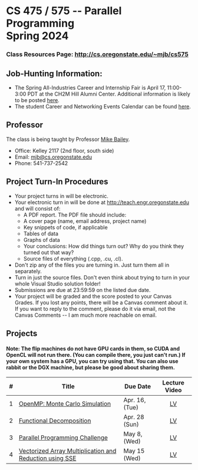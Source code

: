 # CS 475 / 575 -- Parallel Programming<br>Spring 2024
### Class Resources Page: http://cs.oregonstate.edu/~mjb/cs575

## Job-Hunting Information:
- The Spring All-Industries Career and Internship Fair is April 17, 11:00-3:00 PDT at the CH2M Hill Alumni Center. Additional information is likely to be posted [here](https://oregonstate.joinhandshake.com/stu/career_fairs/41468).
- The student Career and Networking Events Calendar can be found [here](https://engineering.oregonstate.edu/EECS/myeecs/eecs-student-portal/career-networking-events-calendar).

## Professor
The class is being taught by Professor [Mike Bailey](https://web.engr.oregonstate.edu/~mjb/WebMjb/mjb.html).
- Office:	Kelley 2117 (2nd floor, south side)
- Email:	[mjb@cs.oregonstate.edu](mjb@cs.oregonstate.edu)
- Phone:	541-737-2542

## Project Turn-In Procedures
- Your project turns in will be electronic.
- Your electronic turn in will be done at http://teach.engr.oregonstate.edu and will consist of:
    - A PDF report. The PDF file should include:
    - A cover page (name, email address, project name)
    - Key snippets of code, if applicable
    - Tables of data
    - Graphs of data
    - Your conclusions: How did things turn out? Why do you think they turned out that way?
    - Source files of everything (.cpp, .cu, .cl).
- Don't zip any of the files you are turning in. Just turn them all in separately.
- Turn in just the source files. Don't even think about trying to turn in your whole Visual Studio solution folder!
- Submissions are due at 23:59:59 on the listed due date.
- Your project will be graded and the score posted to your Canvas Grades. If you lost any points, there will be a Canvas comment about it. If you want to reply to the comment, please do it via email, not the Canvas Comments -- I am much more reachable on email.

## Projects
#### Note: The flip machines do not have GPU cards in them, so CUDA and OpenCL will not run there. (You can compile there, you just can't run.) If your own system has a GPU, you can try using that. You can also use rabbit or the DGX machine, but please be good about sharing them.

| # | Title | Due Date | Lecture Video |
| :------: | ----- | -------- | :-----------: |
| 1 | [OpenMP: Monte Carlo Simulation](http://cs.oregonstate.edu/~mjb/cs575/Projects/proj01.html) | Apr. 16, (Tue) | [LV](https://media.oregonstate.edu/media/t/1_wm5okh75) |
| 2 | [Functional Decomposition](http://cs.oregonstate.edu/~mjb/cs575/Projects/proj02.html) | Apr. 28 (Sun) | [LV](https://media.oregonstate.edu/media/t/1_ar6iab0g) |
| 3 | [Parallel Programming Challenge](http://cs.oregonstate.edu/~mjb/cs575/Projects/proj03.html) | May 8, (Wed) | [LV](https://media.oregonstate.edu/media/t/1_ooc6skuj)|
| 4 | [Vectorized Array Multiplication and Reduction using SSE](http://cs.oregonstate.edu/~mjb/cs575/Projects/proj04.html) | May 15 (Wed) | [LV](https://media.oregonstate.edu/media/t/1_56ufayn2)|
